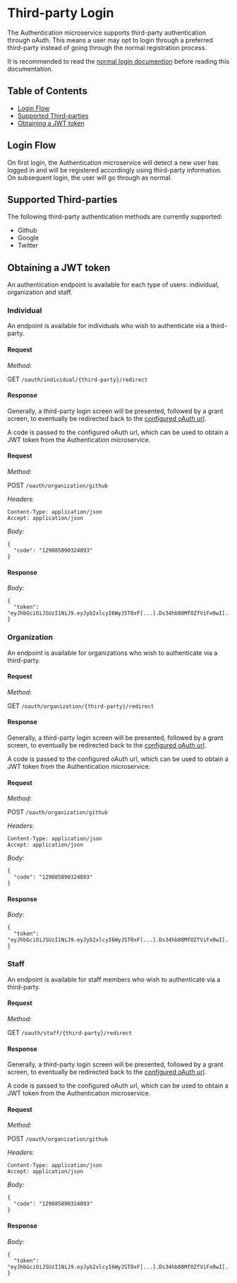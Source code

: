 # Third-party Login

The Authentication microservice supports third-party authentication through oAuth. This means a user may opt to login through a preferred third-party instead of going through the normal registration process.

It is recommended to read the [normal login documention](login.md) before reading this documentation.

## Table of Contents

- [Login Flow](#login-flow)
- [Supported Third-parties](#supported-third-parties)
- [Obtaining a JWT token](#obtaining-a-jwt-token)

## Login Flow

On first login, the Authentication microservice will detect a new user has logged in and will be registered accordingly using third-party information. On subsequent login, the user will go through as normal.

## Supported Third-parties

The following third-party authentication methods are currently supported:

- Github
- Google
- Twitter

## Obtaining a JWT token

An authentication endpoint is available for each type of users: individual, organization and staff.

### Individual

An endpoint is available for individuals who wish to authenticate via a third-party.

#### Request

_Method:_

GET `/oauth/individual/{third-party}/redirect`

#### Response

Generally, a third-party login screen will be presented, followed by a grant screen, to eventually be redirected back to the [configured oAuth url](../references/configurations).

A code is passed to the configured oAuth url, which can be used to obtain a JWT token from the Authentication microservice.

#### Request

_Method:_

POST `/oauth/organization/github`

_Headers:_

```
Content-Type: application/json
Accept: application/json
```

_Body:_

```
{
  "code": "129085890324893"
}
```

#### Response

_Body:_

```
{
  "token": "eyJhbGciOiJSUzI1NiJ9.eyJyb2xlcyI6WyJST0xF[...].Ds34hb80MfOZfViFx0wI[...]"
}
```

### Organization

An endpoint is available for organizations who wish to authenticate via a third-party.

#### Request

_Method:_

GET `/oauth/organization/{third-party}/redirect`

#### Response

Generally, a third-party login screen will be presented, followed by a grant screen, to eventually be redirected back to the [configured oAuth url](../references/configurations).

A code is passed to the configured oAuth url, which can be used to obtain a JWT token from the Authentication microservice.

#### Request

_Method:_

POST `/oauth/organization/github`

_Headers:_

```
Content-Type: application/json
Accept: application/json
```

_Body:_

```
{
  "code": "129085890324893"
}
```

#### Response

_Body:_

```
{
  "token": "eyJhbGciOiJSUzI1NiJ9.eyJyb2xlcyI6WyJST0xF[...].Ds34hb80MfOZfViFx0wI[...]"
}
```

### Staff

An endpoint is available for staff members who wish to authenticate via a third-party.

#### Request

_Method:_

GET `/oauth/staff/{third-party}/redirect`

#### Response

Generally, a third-party login screen will be presented, followed by a grant screen, to eventually be redirected back to the [configured oAuth url](../references/configurations).

A code is passed to the configured oAuth url, which can be used to obtain a JWT token from the Authentication microservice.

#### Request

_Method:_

POST `/oauth/organization/github`

_Headers:_

```
Content-Type: application/json
Accept: application/json
```

_Body:_

```
{
  "code": "129085890324893"
}
```

#### Response

_Body:_

```
{
  "token": "eyJhbGciOiJSUzI1NiJ9.eyJyb2xlcyI6WyJST0xF[...].Ds34hb80MfOZfViFx0wI[...]"
}
```

